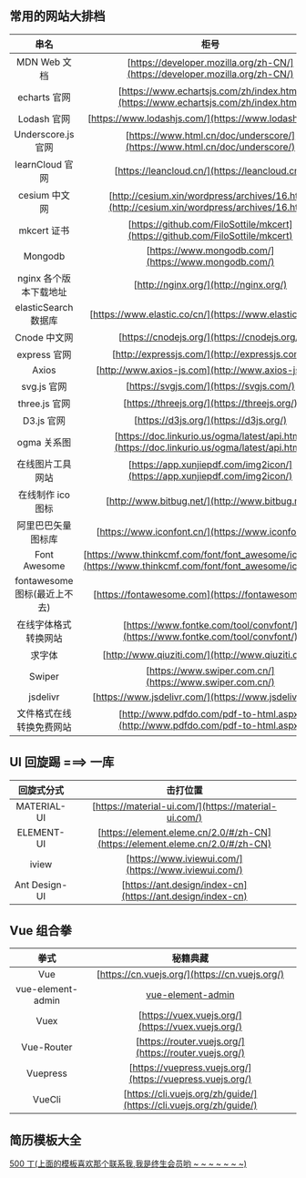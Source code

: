 ## 常用的网站大排档

|          串名                                  |                                                      柜号                                                      |
| :--------------------: | :------------------------------------------------------------------------------------------------------------: |
|      MDN Web 文档                           |                  [https://developer.mozilla.org/zh-CN/](https://developer.mozilla.org/zh-CN/)                  |
|      echarts 官网                           |               [https://www.echartsjs.com/zh/index.html](https://www.echartsjs.com/zh/index.html)               |
|      Lodash 官网                        |                             [https://www.lodashjs.com/](https://www.lodashjs.com/)                             |
|   Underscore.js 官网                       |                   [https://www.html.cn/doc/underscore/](https://www.html.cn/doc/underscore/)                   |
|    learnCloud 官网                    |                                 [https://leancloud.cn/](https://leancloud.cn/)                                 |
|     cesium 中文网                          |          [http://cesium.xin/wordpress/archives/16.html](http://cesium.xin/wordpress/archives/16.html)          |
|      mkcert 证书                    |                 [https://github.com/FiloSottile/mkcert](https://github.com/FiloSottile/mkcert)                 |
|        Mongodb                 |                              [https://www.mongodb.com/](https://www.mongodb.com/)                              |
| nginx 各个版本下载地址  |                                     [http://nginx.org/](http://nginx.org/)                                     |
|  elasticSearch 数据库                          |                            [https://www.elastic.co/cn/](https://www.elastic.co/cn/)                            |
|      Cnode 中文网                        |                                  [https://cnodejs.org/](https://cnodejs.org/)                                  |
|      express 官网                       |                                 [http://expressjs.com/](http://expressjs.com/)                                 |
|         Axios                                   |                               [http://www.axios-js.com](http://www.axios-js.com)                               |
|      svg.js 官网                                 |                                    [https://svgjs.com/](https://svgjs.com/)                                    |
|     three.js 官网                            |                                  [https://threejs.org/](https://threejs.org/)                                  |
|       D3.js 官网                                 |                                     [https://d3js.org/](https://d3js.org/)                                     |
|      ogma 关系图                            |          [https://doc.linkurio.us/ogma/latest/api.html](https://doc.linkurio.us/ogma/latest/api.html)          |
|    在线图片工具网站                        |                   [https://app.xunjiepdf.com/img2icon/](https://app.xunjiepdf.com/img2icon/)                   |
|   在线制作 ico 图标                        |                                [http://www.bitbug.net/](http://www.bitbug.net/)                                |
|   阿里巴巴矢量图标库                     |                              [https://www.iconfont.cn/](https://www.iconfont.cn/)                              |
|      Font Awesome                          | [https://www.thinkcmf.com/font/font_awesome/icons.html](https://www.thinkcmf.com/font/font_awesome/icons.html) |
|    fontawesome 图标(最近上不去)                         |                               [https://fontawesome.com](https://fontawesome.com)                               |
|  在线字体格式转换网站                           |                 [https://www.fontke.com/tool/convfont/](https://www.fontke.com/tool/convfont/)                 |
|         求字体                          |                               [http://www.qiuziti.com/](http://www.qiuziti.com/)                               |
|         Swiper                              |                            [https://www.swiper.com.cn/](https://www.swiper.com.cn/)                            |
|        jsdelivr                             |                             [https://www.jsdelivr.com/](https://www.jsdelivr.com/)                             |
|文件格式在线转换免费网站|[http://www.pdfdo.com/pdf-to-html.aspx](http://www.pdfdo.com/pdf-to-html.aspx)|

## UI 回旋踢 ===> 一库

|  回旋式分式   |                                   击打位置                                   |
| :-----------: | :--------------------------------------------------------------------------: |
|  MATERIAL-UI  |             [https://material-ui.com/](https://material-ui.com/)             |
|  ELEMENT-UI   | [https://element.eleme.cn/2.0/#/zh-CN](https://element.eleme.cn/2.0/#/zh-CN) |
|     iview     |             [https://www.iviewui.com/](https://www.iviewui.com/)             |
| Ant Design-UI |          [https://ant.design/index-cn](https://ant.design/index-cn)          |

## Vue 组合拳

|       拳式        |                              秘籍典藏                              |
| :---------------: | :----------------------------------------------------------------: |
|        Vue        |           [https://cn.vuejs.org/](https://cn.vuejs.org/)           |
| vue-element-admin |               [vue-element-admin](vue-element-admin)               |
|       Vuex        |         [https://vuex.vuejs.org/](https://vuex.vuejs.org/)         |
|    Vue-Router     |       [https://router.vuejs.org/](https://router.vuejs.org/)       |
|     Vuepress      |     [https://vuepress.vuejs.org/](https://vuepress.vuejs.org/)     |
|      VueCli       | [https://cli.vuejs.org/zh/guide/](https://cli.vuejs.org/zh/guide/) |

## 简历模板大全

[500 丁(上面的模板喜欢那个联系我,我是终生会员哟 ~ ~ ~ ~ ~ ~ ~)](https://www.500d.me/)
